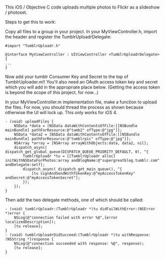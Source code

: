 This iOS / Objective C code uploads multiple photos to Flickr as a slideshow / photoset.

Steps to get this to work:

Copy all files to a group in your project.  In your MyViewController.h, import the header and register the TumblrUploadrDelegate:

    #import "TumblrUploadr.h"

    @interface MyViewController : UIViewController <TumblrUploadrDelegate> {
    ...
    }

Now add your tumblr Consumer Key and Secret to the top of TumblrUploader.m!!  You'll also need an OAuth access token key and secret which you will add in the appropriate place below. (Getting the access token is beyond the scope of this project, for now...)

In your MyViewController.m implementation file, make a function to upload the files.  For now, you should thread the process as shown because otherwise the UI will lock up. This only works for iOS 4.

    - (void) uploadFiles {
        NSData *data = [NSData dataWithContentsOfFile:[[NSBundle mainBundle] pathForResource:@"tumb2" ofType:@"jpg"]];
        NSData *data2 = [NSData dataWithContentsOfFile:[[NSBundle mainBundle] pathForResource:@"tumblrpic" ofType:@"jpg"]];
        NSArray *array = [NSArray arrayWithObjects:data, data2, nil];
        dispatch_async( dispatch_get_global_queue(DISPATCH_QUEUE_PRIORITY_DEFAULT, 0), ^{
            TumblrUploadr *tu = [[TumblrUploadr alloc] initWithNSDataForPhotos:array andBlogName:@"supergreatblog.tumblr.com" andDelegate:self];
            dispatch_async( dispatch_get_main_queue(), ^{
                [tu signAndSendWithTokenKey:@"myAccessTokenKey" andSecret:@"myAccessTokenSecret"];
            });
        });
    }

Then add the two delegate methods, one of which should be called:

    - (void) tumblrUploadr:(TumblrUploadr *)tu didFailWithError:(NSError *)error {
        NSLog(@"connection failed with error %@",[error localizedDescription]);
        [tu release];
    }
    - (void) tumblrUploadrDidSucceed:(TumblrUploadr *)tu withResponse:(NSString *)response {
        NSLog(@"connection succeeded with response: %@", response);
        [tu release];
    }

